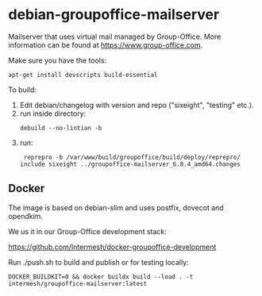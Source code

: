 # debian-groupoffice-mailserver
Mailserver that uses virtual mail managed by Group-Office. More information can be found at https://www.group-office.com.

Make sure you have the tools:

```
apt-get install devscripts build-essential
```

To build:
1. Edit debian/changelog with version and repo ("sixeight", "testing" etc.).
2. run inside directory:
   ```
   debuild --no-lintian -b
   ```
3. run:
   ```
	reprepro -b /var/www/build/groupoffice/build/deploy/reprepro/ include sixeight ../groupoffice-mailserver_6.8.4_amd64.changes
   ```
   

## Docker
The image is based on debian-slim and uses postfix, dovecot and opendkim.

We us it in our Group-Office development stack:

https://github.com/Intermesh/docker-groupoffice-development

Run ./push.sh to build and publish or for testing locally:

```
DOCKER_BUILDKIT=0 && docker buildx build --load . -t intermesh/groupoffice-mailserver:latest
```

